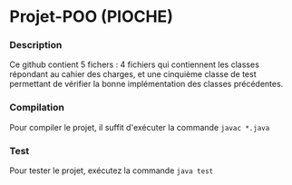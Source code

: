 # Projet-POO (PIOCHE)

### Description

Ce github contient 5 fichers : 4 fichiers qui contiennent les classes répondant au cahier des charges, et une cinquième classe de test
permettant de vérifier la bonne implémentation des classes précédentes.

### Compilation

Pour compiler le projet, il suffit d'exécuter la commande `javac *.java`

### Test

Pour tester le projet, exécutez la commande `java test`
